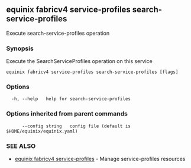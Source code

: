 ## equinix fabricv4 service-profiles search-service-profiles

Execute search-service-profiles operation

### Synopsis

Execute the SearchServiceProfiles operation on this service

```
equinix fabricv4 service-profiles search-service-profiles [flags]
```

### Options

```
  -h, --help   help for search-service-profiles
```

### Options inherited from parent commands

```
      --config string   config file (default is $HOME/equinix/equinix.yaml)
```

### SEE ALSO

* [equinix fabricv4 service-profiles](equinix_fabricv4_service-profiles.md)	 - Manage service-profiles resources

